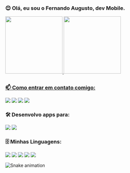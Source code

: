 ### 😊 Olá, eu sou o Fernando Augusto, dev Mobile.

<div align="left">
  <a href="https://github.com/Fernandoaugt">
  <img height="180em" src="https://github-readme-stats.vercel.app/api?username=Fernandoaugt&show_icons=true&theme=dark&include_all_commits=true&count_private=true"/>
  <img height="180em" src="https://github-readme-stats.vercel.app/api/top-langs/?username=Fernandoaugt&layout=compact&langs_count=7&theme=dark"/>
</div>

##
###  📫 Como entrar em contato comigo:
<div> 
  <a href="https://api.whatsapp.com/send?phone=5531999540540&text=Ol%C3%A1%2C%20vim%20do%20GitHub" target="_blank"><img src="https://img.shields.io/badge/WhatsApp-25D366?style=for-the-badge&logo=whatsapp&logoColor=white" target="_blank"></a> 
 <a href="https://discord.gg/cJyzgVRA" target="_blank"><img src="https://img.shields.io/badge/Discord-7289DA?style=for-the-badge&logo=discord&logoColor=white" target="_blank"></a> 
  <a href = "mailto:fernandosac17@gmail.com"><img src="https://img.shields.io/badge/-Gmail-%23333?style=for-the-badge&logo=gmail&logoColor=white" target="_blank"></a>
  <a href="https://www.linkedin.com/in/fernando-augusto-4152061b9/" target="_blank"><img src="https://img.shields.io/badge/-LinkedIn-%230077B5?style=for-the-badge&logo=linkedin&logoColor=white" target="_blank"></a> 
</div>
  
### 🛠️ Desenvolvo apps para:
<div> 
  <a href="https://github.com/Fernandoaugt" target="_blank"><img src="https://img.shields.io/badge/Android-3DDC84?style=for-the-badge&logo=android&logoColor=white" target="_blank"></a> 
 <a href="https://github.com/Fernandoaugt" target="_blank"><img src="https://img.shields.io/badge/iOS-000000?style=for-the-badge&logo=ios&logoColor=white" target="_blank"></a> 
 
</div>
  
### 🗄️ Minhas Linguagens:
<div> 
  <a href="https://github.com/Fernandoaugt" target="_blank"><img src="https://img.shields.io/badge/Python-14354C?style=for-the-badge&logo=python&logoColor=white" target="_blank"></a> 
 <a href="https://github.com/Fernandoaugt" target="_blank"><img src="https://img.shields.io/badge/Swift-FA7343?style=for-the-badge&logo=swift&logoColor=white" target="_blank"></a> 
   <a href="https://github.com/Fernandoaugt" target="_blank"><img src="https://img.shields.io/badge/Dart-0175C2?style=for-the-badge&logo=dart&logoColor=white" target="_blank"></a> 
 <a href="https://github.com/Fernandoaugt" target="_blank"><img src="https://img.shields.io/badge/Flutter-02569B?style=for-the-badge&logo=flutter&logoColor=white" target="_blank"></a> 
 <a href="https://github.com/Fernandoaugt" target="_blank"><img src="https://img.shields.io/badge/JavaScript-323330?style=for-the-badge&logo=javascript&logoColor=F7DF1E" target="_blank"></a> 
  
![Snake animation](https://github.com/Fernandoaugt/Fernandoaugt/blob/output/github-contribution-grid-snake.svg)
  
</div>


